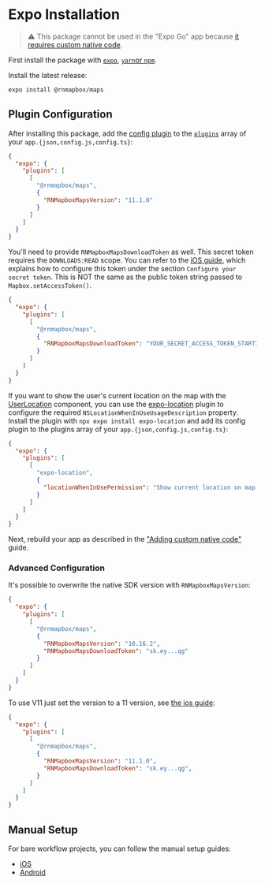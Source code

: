 # Expo Installation

> :warning: This package cannot be used in the "Expo Go" app because [it requires custom native code](https://docs.expo.io/workflow/customizing/).

First install the package with [`expo`](https://docs.expo.io/workflow/expo-cli/#expo-install), [`yarn`or `npm`](../README.md#step-1---install-package).

Install the latest release:
```sh
expo install @rnmapbox/maps
```

## Plugin Configuration

After installing this package, add the [config plugin](https://docs.expo.io/guides/config-plugins/) to the [`plugins`](https://docs.expo.io/versions/latest/config/app/#plugins) array of your `app.{json,config.js,config.ts}`:

```json
{
  "expo": {
    "plugins": [
      [
        "@rnmapbox/maps",
        {
          "RNMapboxMapsVersion": "11.1.0"
        }
      ]
    ]
  }
}
```

You'll need to provide `RNMapboxMapsDownloadToken` as well. This secret token requires the `DOWNLOADS:READ` scope. You can refer to the [iOS guide](https://docs.mapbox.com/ios/maps/guides/install/#configure-credentials), which explains how to configure this token under the section `Configure your secret token`.  This is NOT the same as the public token string passed to `Mapbox.setAccessToken()`.

```json
{
  "expo": {
    "plugins": [
      [
        "@rnmapbox/maps",
        {
          "RNMapboxMapsDownloadToken": "YOUR_SECRET_ACCESS_TOKEN_STARTING_WITH_sk.ey"
        }
      ]
    ]
  }
}
```

If you want to show the user's current location on the map with the [UserLocation](../docs/UserLocation.md) component, you can use the [expo-location](https://docs.expo.dev/versions/latest/sdk/location/) plugin to configure the required `NSLocationWhenInUseUsageDescription` property. Install the plugin with `npx expo install expo-location` and add its config plugin to the plugins array of your `app.{json,config.js,config.ts}`:

```json
{
  "expo": {
    "plugins": [
      [
        "expo-location",
        {
          "locationWhenInUsePermission": "Show current location on map."
        }
      ]
    ]
  }
}
```

Next, rebuild your app as described in the ["Adding custom native code"](https://docs.expo.io/workflow/customizing/) guide.

### Advanced Configuration

It's possible to overwrite the native SDK version with `RNMapboxMapsVersion`:

```json
{
  "expo": {
    "plugins": [
      [
        "@rnmapbox/maps",
        {
          "RNMapboxMapsVersion": "10.16.2",
          "RNMapboxMapsDownloadToken": "sk.ey...qg"
        }
      ]
    ]
  }
}
```

To use V11 just set the version to a 11 version, see [the ios guide](/ios/install.md):

```json
{
  "expo": {
    "plugins": [
      [
        "@rnmapbox/maps",
        {
          "RNMapboxMapsVersion": "11.1.0",
          "RNMapboxMapsDownloadToken": "sk.ey...qg",
        }
      ]
    ]
  }
}
```

## Manual Setup

For bare workflow projects, you can follow the manual setup guides:

- [iOS](/ios/install.md)
- [Android](/android/install.md)
